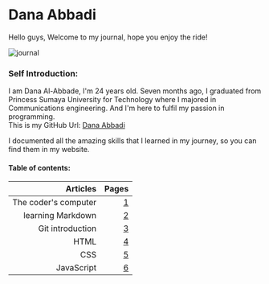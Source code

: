 # Dana Abbadi


Hello guys, Welcome to my journal, hope you enjoy the ride! 

![journal](https://theartofsimple.net/wp-content/uploads/2019/05/journal-laptop.jpg)

### Self Introduction:
I am Dana Al-Abbade, I'm 24 years old. Seven months ago, I graduated from Princess Sumaya University for Technology where I majored in Communications engineering.
And I'm here to fulfil my passion in programming.  
This is my GitHub Url: [Dana Abbadi](https://github.com/DanaAbbadi)
 
 I documented all the amazing skills that I learned in my journey, so you can find them in my website.

#### **Table of contents:**
 
 | Articles | Pages |
|----: |---:|
| The coder's computer | [1](https://danaabbadi.github.io/learning_journal/Learning) |
| learning Markdown | [2](https://danaabbadi.github.io/learning_journal/read2) |
| Git introduction   |  [3](https://danaabbadi.github.io/learning_journal/Git_Intro)  |
| HTML   |  [4](https://danaabbadi.github.io/learning_journal/HTML)  |
| CSS   |  [5](https://danaabbadi.github.io/learning_journal/CSS)  |
| JavaScript   |  [6](https://danaabbadi.github.io/learning_journal/Javascript)  |
